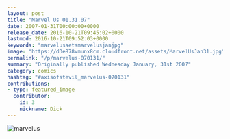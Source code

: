```yaml
---
layout: post
title: "Marvel Us 01.31.07"
date: 2007-01-31T00:00:00+0000
release_date: 2016-10-21T09:45:02+0000
lastmod: 2016-10-21T09:52:03+0000
keywords: "marvelusaetsmarvelusjanjpg"
image: "https://d3e878vmunx8cm.cloudfront.net/assets/MarvelUsJan31.jpg"
permalink: "/p/marvelus-070131/"
summary: "Originally published Wednesday January, 31st 2007"
category: comics
hashtag: "#axisofstevil_marvelus-070131"
contributions:
- type: featured_image
  contributor:
    id: 3
    nickname: Dick
---
```


![marvelus](https://d3e878vmunx8cm.cloudfront.net/assets/MarvelUsJan31.jpg)
